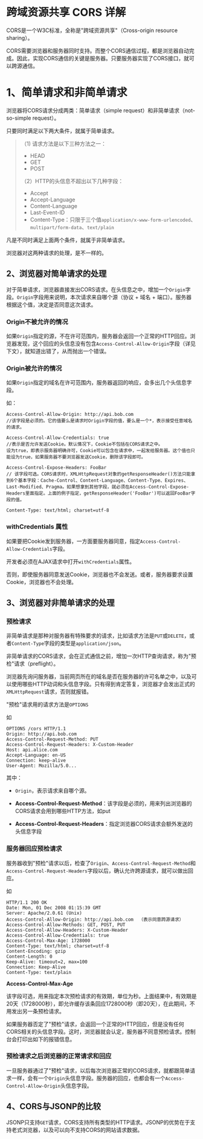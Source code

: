 # 跨域资源共享 CORS 详解

CORS是一个W3C标准，全称是"跨域资源共享"（Cross-origin resource sharing）。





CORS需要浏览器和服务器同时支持。而整个CORS通信过程，都是浏览器自动完成。因此，实现CORS通信的关键是服务器。只要服务器实现了CORS接口，就可以跨源通信。





# 1、简单请求和非简单请求

浏览器将CORS请求分成两类：简单请求（simple request）和非简单请求（not-so-simple request）。



只要同时满足以下两大条件，就属于简单请求。

> （1) 请求方法是以下三种方法之一：
>
> - HEAD
> - GET
> - POST
>
> （2）HTTP的头信息不超出以下几种字段：
>
> - Accept
> - Accept-Language
> - Content-Language
> - Last-Event-ID
> - Content-Type：只限于三个值`application/x-www-form-urlencoded`、`multipart/form-data`、`text/plain`

凡是不同时满足上面两个条件，就属于非简单请求。

浏览器对这两种请求的处理，是不一样的。





## 2、浏览器对简单请求的处理

对于简单请求，浏览器直接发出CORS请求。在头信息之中，增加一个`Origin`字段。`Origin`字段用来说明，本次请求来自哪个源（协议 + 域名 + 端口）。服务器根据这个值，决定是否同意这次请求。



### Origin不被允许的情况

如果`Origin`指定的源，不在许可范围内，服务器会返回一个正常的HTTP回应。浏览器发现，这个回应的头信息没有包含`Access-Control-Allow-Origin`字段（详见下文），就知道出错了，从而抛出一个错误。



### Origin被允许的情况

如果`Origin`指定的域名在许可范围内，服务器返回的响应，会多出几个头信息字段。

如：

```text
Access-Control-Allow-Origin: http://api.bob.com    
//该字段是必须的。它的值要么是请求时Origin字段的值，要么是一个*，表示接受任意域名的请求。

Access-Control-Allow-Credentials: true
//表示是否允许发送Cookie。默认情况下，Cookie不包括在CORS请求之中。
设为true，即表示服务器明确许可，Cookie可以包含在请求中，一起发给服务器。这个值也只能设为true，如果服务器不要浏览器发送Cookie，删除该字段即可。

Access-Control-Expose-Headers: FooBar
// 该字段可选。CORS请求时，XMLHttpRequest对象的getResponseHeader()方法只能拿到6个基本字段：Cache-Control、Content-Language、Content-Type、Expires、Last-Modified、Pragma。如果想拿到其他字段，就必须在Access-Control-Expose-Headers里面指定。上面的例子指定，getResponseHeader('FooBar')可以返回FooBar字段的值。

Content-Type: text/html; charset=utf-8
```





### withCredentials 属性

如果要把Cookie发到服务器，一方面要服务器同意，指定`Access-Control-Allow-Credentials`字段。

开发者必须在AJAX请求中打开`withCredentials`属性。

否则，即使服务器同意发送Cookie，浏览器也不会发送。或者，服务器要求设置Cookie，浏览器也不会处理。







## 3、浏览器对非简单请求的处理

### 预检请求

非简单请求是那种对服务器有特殊要求的请求，比如请求方法是`PUT`或`DELETE`，或者`Content-Type`字段的类型是`application/json`。

非简单请求的CORS请求，会在正式通信之前，增加一次HTTP查询请求，称为"预检"请求（preflight）。



浏览器先询问服务器，当前网页所在的域名是否在服务器的许可名单之中，以及可以使用哪些HTTP动词和头信息字段。只有得到肯定答复，浏览器才会发出正式的`XMLHttpRequest`请求，否则就报错。





"预检"请求用的请求方法是`OPTIONS`

如

```http
OPTIONS /cors HTTP/1.1
Origin: http://api.bob.com
Access-Control-Request-Method: PUT
Access-Control-Request-Headers: X-Custom-Header
Host: api.alice.com
Accept-Language: en-US
Connection: keep-alive
User-Agent: Mozilla/5.0...
```

其中：

- `Origin`，表示请求来自哪个源。

- **Access-Control-Request-Method**：该字段是必须的，用来列出浏览器的CORS请求会用到哪些HTTP方法，如put

- **Access-Control-Request-Headers**：指定浏览器CORS请求会额外发送的头信息字段





### 服务器回应预检请求

服务器收到"预检"请求以后，检查了`Origin`、`Access-Control-Request-Method`和`Access-Control-Request-Headers`字段以后，确认允许跨源请求，就可以做出回应。

如

```http
HTTP/1.1 200 OK
Date: Mon, 01 Dec 2008 01:15:39 GMT
Server: Apache/2.0.61 (Unix)
Access-Control-Allow-Origin: http://api.bob.com  （表示同意跨源请求）
Access-Control-Allow-Methods: GET, POST, PUT
Access-Control-Allow-Headers: X-Custom-Header
Access-Control-Allow-Credentials: true
Access-Control-Max-Age: 1728000
Content-Type: text/html; charset=utf-8
Content-Encoding: gzip
Content-Length: 0
Keep-Alive: timeout=2, max=100
Connection: Keep-Alive
Content-Type: text/plain
```

**Access-Control-Max-Age**

该字段可选，用来指定本次预检请求的有效期，单位为秒。上面结果中，有效期是20天（1728000秒），即允许缓存该条回应1728000秒（即20天），在此期间，不用发出另一条预检请求。





如果服务器否定了"预检"请求，会返回一个正常的HTTP回应，但是没有任何CORS相关的头信息字段。这时，浏览器就会认定，服务器不同意预检请求。控制台会打印出如下的报错信息。





### 预检请求之后浏览器的正常请求和回应

一旦服务器通过了"预检"请求，以后每次浏览器正常的CORS请求，就都跟简单请求一样，会有一个`Origin`头信息字段。服务器的回应，也都会有一个`Access-Control-Allow-Origin`头信息字段。





## 4、CORS与JSONP的比较

JSONP只支持`GET`请求，CORS支持所有类型的HTTP请求。JSONP的优势在于支持老式浏览器，以及可以向不支持CORS的网站请求数据。